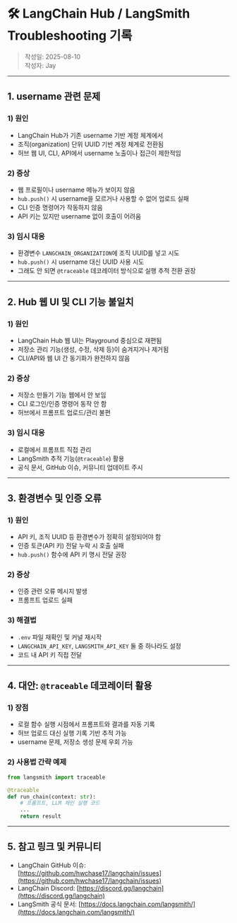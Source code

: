 # 🛠️ LangChain Hub / LangSmith Troubleshooting 기록

> 작성일: 2025-08-10  
> 작성자: Jay  
---

## 1. username 관련 문제

### 1) 원인  
- LangChain Hub가 기존 username 기반 계정 체계에서  
- 조직(organization) 단위 UUID 기반 계정 체계로 전환됨  
- 허브 웹 UI, CLI, API에서 username 노출이나 접근이 제한적임

### 2) 증상  
- 웹 프로필이나 username 메뉴가 보이지 않음  
- `hub.push()` 시 username을 모르거나 사용할 수 없어 업로드 실패  
- CLI 인증 명령어가 작동하지 않음  
- API 키는 있지만 username 없이 호출이 어려움

### 3) 임시 대응  
- 환경변수 `LANGCHAIN_ORGANIZATION`에 조직 UUID를 넣고 시도  
- `hub.push()` 시 username 대신 UUID 사용 시도  
- 그래도 안 되면 `@traceable` 데코레이터 방식으로 실행 추적 전환 권장

---

## 2. Hub 웹 UI 및 CLI 기능 불일치

### 1) 원인  
- LangChain Hub 웹 UI는 Playground 중심으로 재편됨  
- 저장소 관리 기능(생성, 수정, 삭제 등)이 숨겨지거나 제거됨  
- CLI/API와 웹 UI 간 동기화가 완전하지 않음

### 2) 증상  
- 저장소 만들기 기능 웹에서 안 보임  
- CLI 로그인/인증 명령어 동작 안 함  
- 허브에서 프롬프트 업로드/관리 불편

### 3) 임시 대응  
- 로컬에서 프롬프트 직접 관리  
- LangSmith 추적 기능(`@traceable`) 활용  
- 공식 문서, GitHub 이슈, 커뮤니티 업데이트 주시

---

## 3. 환경변수 및 인증 오류

### 1) 원인  
- API 키, 조직 UUID 등 환경변수가 정확히 설정되어야 함  
- 인증 토큰(API 키) 전달 누락 시 호출 실패  
- `hub.push()` 함수에 API 키 명시 전달 권장

### 2) 증상  
- 인증 관련 오류 메시지 발생  
- 프롬프트 업로드 실패

### 3) 해결법  
- `.env` 파일 재확인 및 커널 재시작  
- `LANGCHAIN_API_KEY`, `LANGSMITH_API_KEY` 둘 중 하나라도 설정  
- 코드 내 API 키 직접 전달

---

## 4. 대안: `@traceable` 데코레이터 활용

### 1) 장점  
- 로컬 함수 실행 시점에서 프롬프트와 결과를 자동 기록  
- 허브 업로드 대신 실행 기록 기반 추적 가능  
- username 문제, 저장소 생성 문제 우회 가능

### 2) 사용법 간략 예제

```python
from langsmith import traceable

@traceable
def run_chain(context: str):
    # 프롬프트, LLM 체인 실행 코드
    ...
    return result
````

---

## 5. 참고 링크 및 커뮤니티

* LangChain GitHub 이슈: [https://github.com/hwchase17/langchain/issues](https://github.com/hwchase17/langchain/issues)
* LangChain Discord: [https://discord.gg/langchain](https://discord.gg/langchain)
* LangSmith 공식 문서: [https://docs.langchain.com/langsmith/](https://docs.langchain.com/langsmith/)


